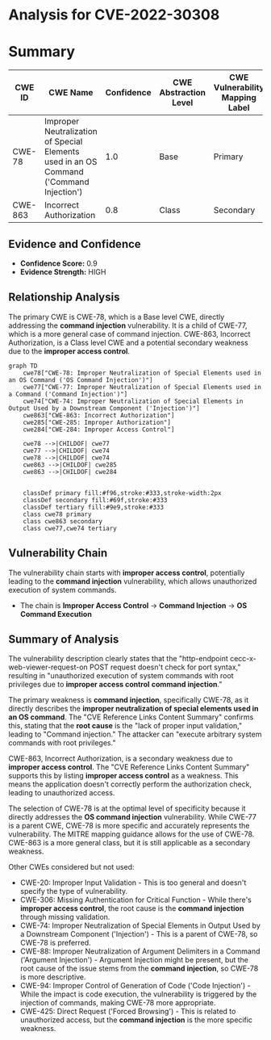 # Analysis for CVE-2022-30308

# Summary
| CWE ID | CWE Name | Confidence | CWE Abstraction Level | CWE Vulnerability Mapping Label | CWE-Vulnerability Mapping Notes |
|---|---|---|---|---|---|
| CWE-78 | Improper Neutralization of Special Elements used in an OS Command ('Command Injection') | 1.0 | Base | Primary | Allowed |
| CWE-863 | Incorrect Authorization | 0.8 | Class | Secondary | Allowed-with-Review |

## Evidence and Confidence

*   **Confidence Score:** 0.9
*   **Evidence Strength:** HIGH

## Relationship Analysis
The primary CWE is CWE-78, which is a Base level CWE, directly addressing the **command injection** vulnerability. It is a child of CWE-77, which is a more general case of command injection. CWE-863, Incorrect Authorization, is a Class level CWE and a potential secondary weakness due to the **improper access control**.

```mermaid
graph TD
    cwe78["CWE-78: Improper Neutralization of Special Elements used in an OS Command ('OS Command Injection')"]
    cwe77["CWE-77: Improper Neutralization of Special Elements used in a Command ('Command Injection')"]
    cwe74["CWE-74: Improper Neutralization of Special Elements in Output Used by a Downstream Component ('Injection')"]
    cwe863["CWE-863: Incorrect Authorization"]
    cwe285["CWE-285: Improper Authorization"]
    cwe284["CWE-284: Improper Access Control"]
    
    cwe78 -->|CHILDOF| cwe77
    cwe77 -->|CHILDOF| cwe74
    cwe78 -->|CHILDOF| cwe74
    cwe863 -->|CHILDOF| cwe285
    cwe863 -->|CHILDOF| cwe284
    

    classDef primary fill:#f96,stroke:#333,stroke-width:2px
    classDef secondary fill:#69f,stroke:#333
    classDef tertiary fill:#9e9,stroke:#333
    class cwe78 primary
    class cwe863 secondary
    class cwe77,cwe74 tertiary
```

## Vulnerability Chain
The vulnerability chain starts with **improper access control**, potentially leading to the **command injection** vulnerability, which allows unauthorized execution of system commands.
  - The chain is **Improper Access Control** -> **Command Injection** -> **OS Command Execution**

## Summary of Analysis
The vulnerability description clearly states that the "http-endpoint cecc-x-web-viewer-request-on POST request doesn't check for port syntax," resulting in "unauthorized execution of system commands with root privileges due to **improper access control** **command injection**."

The primary weakness is **command injection**, specifically CWE-78, as it directly describes the **improper neutralization of special elements used in an OS command**. The "CVE Reference Links Content Summary" confirms this, stating that the **root cause** is the "lack of proper input validation," leading to "Command injection." The attacker can "execute arbitrary system commands with root privileges."

CWE-863, Incorrect Authorization, is a secondary weakness due to **improper access control**. The "CVE Reference Links Content Summary" supports this by listing **improper access control** as a weakness. This means the application doesn't correctly perform the authorization check, leading to unauthorized access.

The selection of CWE-78 is at the optimal level of specificity because it directly addresses the **OS command injection** vulnerability. While CWE-77 is a parent CWE, CWE-78 is more specific and accurately represents the vulnerability. The MITRE mapping guidance allows for the use of CWE-78. CWE-863 is a more general class, but it is still applicable as a secondary weakness.

Other CWEs considered but not used:
*   CWE-20: Improper Input Validation - This is too general and doesn't specify the type of vulnerability.
*   CWE-306: Missing Authentication for Critical Function - While there's **improper access control**, the root cause is the **command injection** through missing validation.
*   CWE-74: Improper Neutralization of Special Elements in Output Used by a Downstream Component ('Injection') - This is a parent of CWE-78, so CWE-78 is preferred.
*   CWE-88: Improper Neutralization of Argument Delimiters in a Command ('Argument Injection') - Argument Injection might be present, but the root cause of the issue stems from the **command injection**, so CWE-78 is more descriptive.
*   CWE-94: Improper Control of Generation of Code ('Code Injection') - While the impact is code execution, the vulnerability is triggered by the injection of commands, making CWE-78 more appropriate.
*   CWE-425: Direct Request ('Forced Browsing') - This is related to unauthorized access, but the **command injection** is the more specific weakness.